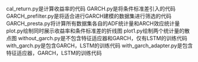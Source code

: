 cal_return.py是计算收益率的代码
GARCH.py是将条件标准差引入的代码
GARCH_prefilter.py是将适合进行GARCH建模的数据集进行筛选的代码
GARCH_presta.py将计算所有数据集各自的ADF统计量和ARCH效应统计量
plot.py绘制同时展示收益率和条件标准差的折线图
plot1.py绘制两个统计量的散点图
without_garch.py是不包含特征适应器和GARCH，仅有LSTM的训练代码
with_garch.py是包含GARCH，LSTM的训练代码
with_garch_adapter.py是包含特征适应器，GARCH，LSTM的训练代码
